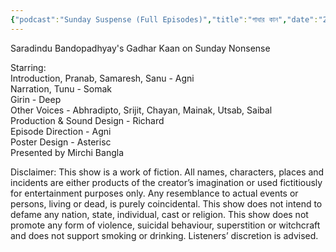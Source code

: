 ```yaml
---
{"podcast":"Sunday Suspense (Full Episodes)","title":"গাধার কান","date":"2020-11-22","artwork":"https://d3wo5wojvuv7l.cloudfront.net/t_rss_itunes_square_1400/images.spreaker.com/original/5684ae7b4abcd0d0294a42211449df05.jpg","url":"https://www.spreaker.com/episode/gadhara-kana--58488941","dg-publish":true,"dg-home":false,"tags":["podcast"],"aliases":null,"rating":"8.5","permalink":"/library/podcasts/sunday-suspense-full-episodes/","dgPassFrontmatter":true,"updated":"2025-01-18T17:41:05.928+05:30"}
---
```



Saradindu Bandopadhyay's Gadhar Kaan on Sunday Nonsense  
  
Starring:  
Introduction, Pranab, Samaresh, Sanu - Agni  
Narration, Tunu - Somak  
Girin - Deep  
Other Voices - Abhradipto, Srijit, Chayan, Mainak, Utsab, Saibal  
Production & Sound Design - Richard  
Episode Direction - Agni  
Poster Design - Asterisc  
Presented by Mirchi Bangla  
  
Disclaimer: This show is a work of fiction. All names, characters, places and incidents are either products of the creator’s imagination or used fictitiously for entertainment purposes only. Any resemblance to actual events or persons, living or dead, is purely coincidental. This show does not intend to defame any nation, state, individual, cast or religion. This show does not promote any form of violence, suicidal behaviour, superstition or witchcraft and does not support smoking or drinking. Listeners’ discretion is advised.